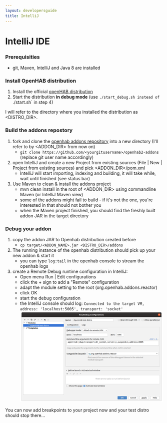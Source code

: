 ```yaml
---
layout: developersguide
title: IntelliJ
---
```


# IntelliJ IDE

### Prerequisities
  - git, Maven, IntelliJ and Java 8 are installed

### Install OpenHAB distribution
1. Install the official [openHAB distribution](https://www.openhab.org/download/)
1. Start the distribution **in debug mode** (use `./start_debug.sh instead of `./start.sh` in step 4)

I will refer to the directory where you installed the distribution as <DISTRO_DIR>.

### Build the addons repostory
1. fork and clone the [openhab addons repository](http://www.github.com/openhab/openhab2-addons) into a new directory (I'll refer to by <ADDON_DIR> from now on)
    - `git clone https://github.com/<yourgitusername>/openhab2-addons`  (replace git user name accordingly)
1. open IntelliJ and create a new Project from existing sources (File | New | Project from existing sources) and pick <ADDON_DIR>/pom.xml
    - IntelliJ will start importing, indexing and building, it will take while, wait until finished (see status bar)
1. Use Maven to clean & install the addons project
    - mvn clean install in the root of <ADDON_DIR> using commandline Maven (or IntelliJ Maven view)
    - some of the addons might fail to build - if it's not the one, you're interested in that should not bother you
    - when the Maven project finished, you should find the freshly built addon JAR in the target directory

### Debug your addon
1. copy the addon JAR to Openhab distribution created before
    - `cp target/<ADDON_NAME>.jar <DISTRO_DIR>/addons`
1. The running instance of the openhab distribution should pick up your new addon & start it
    - you can type `log:tail` in the openhab console to stream the openhab logs
1. create a Remote Debug runtime configuration in IntelliJ:
    - Open menu Run | Edit configurations
    - click the + sign to add a "Remote" configuration
    - adapt the module setting to the root (org.openhab.addons.reactor)
    - click OK
    - start the debug configuration
    - the IntelliJ console should log: `Connected to the target VM, address: 'localhost:5005', transport: 'socket'`
![Remote Debug Run Configuration](images/ide_setup_intellij_debug_configuration.png)

You can now add breakpoints to your project now and your test distro should stop there...
